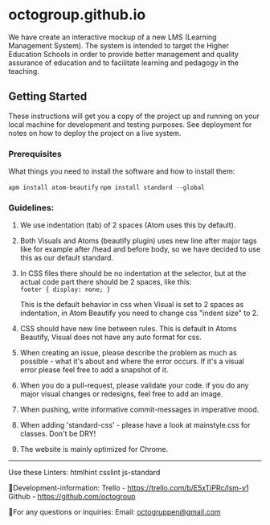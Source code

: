 # octogroup.github.io
We have create an interactive mockup of a new LMS (Learning Management System). The system is intended to target the Higher Education Schools in order to provide better management and quality assurance of education and to facilitate learning and pedagogy in the teaching.

## Getting Started
These instructions will get you a copy of the project up and running on your local machine for development and testing purposes. See deployment for notes on how to deploy the project on a live system.

### Prerequisites
What things you need to install the software and how to install them:

``apm install atom-beautify``
``npm install standard --global``

### Guidelines:

1.  We use indentation (tab) of 2 spaces (Atom uses this by default).

2.  Both Visuals and Atoms (beautify plugin) uses new line after major tags like for example after /head and before body,
    so we have decided to use this as our default standard.

3.  In CSS files there should be no indentation at the selector, but at the actual code part there should be 2 spaces,
    like this:<br>
    ``footer {
      display: none;
    }``

    This is the default behavior in css when Visual is set to 2 spaces as indentation, in Atom Beautify you need to change
    css "indent size" to 2.

4.  CSS should have new line between rules. This is default in Atoms Beautify, Visual does not have any auto format for css.

5.  When creating an issue, please describe the problem as much as possible - what it's about and where the error occurs.
    If it's a    visual error please feel free to add a snapshot of it.

6.  When you do a pull-request, please validate your code. if you do any major visual changes or redesigns, feel free to add an image.

7.  When pushing, write informative commit-messages in imperative mood.

8.  When adding 'standard-css' - please have a look at mainstyle.css for classes. Don't be DRY!

9.  The website is mainly optimized for Chrome.<br>
<hr>

Use these Linters:
    htmlhint
    csslint
    js-standard

:octopus:Development-information:
Trello - https://trello.com/b/E5xTiPRc/lsm-v1
Github - https://github.com/octogroup

:octopus:For any questions or inquiries: Email: octogruppen@gmail.com

